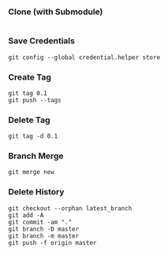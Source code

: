 ### Clone (with Submodule)
```

```






### Save Credentials
```
git config --global credential.helper store
```


### Create Tag
```
git tag 0.1
git push --tags
```

### Delete Tag
```
git tag -d 0.1
```


### Branch Merge
```
git merge new
```


### Delete History
```
git checkout --orphan latest_branch
git add -A
git commit -am "."
git branch -D master
git branch -m master
git push -f origin master
```

